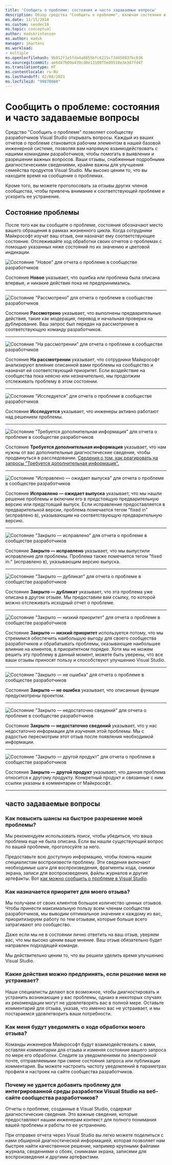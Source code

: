 ```yaml
---
title: 'Сообщить о проблеме: состояния и часто задаваемые вопросы'
description: Обзор средства "Сообщить о проблеме", включая состояния и определения проблем
ms.date: 11/15/2018
ms.custom: seodec18
ms.topic: conceptual
author: madskristensen
ms.author: madsk
manager: jmartens
ms.workload:
- multiple
ms.openlocfilehash: 9b012f1e5fda4a8855bfc6215cf3d458037bc036
ms.sourcegitcommit: ae6d47b09a439cd0e13180f5e89510e3e347fd47
ms.translationtype: HT
ms.contentlocale: ru-RU
ms.lasthandoff: 02/08/2021
ms.locfileid: "99878660"
---
```

# <a name="report-a-problem-states-and-faq"></a>Сообщить о проблеме: состояния и часто задаваемые вопросы

Средство "Сообщить о проблеме" позволяет сообществу разработчиков Visual Studio открывать вопросы. Каждый из ваших отчетов о проблеме становится рабочим элементом в нашей базовой инженерной системе, позволяя вам напрямую взаимодействовать с нашими командами разработчиков, чтобы помогать в выявлении и разрешении важных вопросов. Ваши отзывы, снабженные подробными диагностическими сведениями, крайне важны для улучшения семейства продуктов Visual Studio. Мы высоко ценим то, что вы находите время на сообщение о проблемах.

Кроме того, вы можете проголосовать за отзывы других членов сообщества, чтобы привлечь внимание к соответствующей проблеме и ускорить ее устранение.

## <a name="problem-status"></a>Состояние проблемы

После того как вы сообщите о проблеме, состояния обозначают место вашего обращения в рамках жизненного цикла. Когда сотрудники Майкрософт изучат ваш отзыв, они назначат ему соответствующее состояние.  Отслеживайте ход обработки своих отчетов о проблемах с помощью указанных ниже состояний по их значению и цветовой индикации.

![Состояние "Новое" для отчета о проблеме в сообществе разработчиков](../ide/media/ProblemStates/New.jpg)

Состояние **Новое** указывает, что ошибка или проблема была описана впервые, и никакие действия пока не предпринимались.

- - -

![Состояние "Рассмотрено" для отчета о проблеме в сообществе разработчиков](../ide/media/ProblemStates/Triaged.jpg)

Состояние **Рассмотрено** указывает, что выполнены предварительные действия, такие как модерация, перевод и начальная проверка на дублирование. Ваш запрос был передан на рассмотрение в соответствующую команду разработчиков.

- - -

![Состояние "На рассмотрении" для отчета о проблеме в сообществе разработчиков](../ide/media/ProblemStates/UnderConsideration.jpg)

Состояние **На рассмотрении** указывает, что сотрудники Майкрософт анализируют влияние описанной вами проблемы на сообщество и назначат ей соответствующий приоритет. Если воздействие на сообщества пока неясно или незначительно, мы продолжим отслеживать проблему в этом состоянии.

- - -

![Состояние "Исследуется" для отчета о проблеме в сообществе разработчиков](../ide/media/ProblemStates/UnderInvestigation.jpg)

Состояние **Исследуется** указывает, что инженеры активно работают над решением проблемы.

- - -

![Состояние "Требуется дополнительная информация" для отчета о проблеме в сообществе разработчиков](../ide/media/ProblemStates/NeedMoreInfo.jpg)

Состояние **Требуется дополнительная информация** указывает, что нам нужны от вас дополнительные диагностические сведения, чтобы продвинуться в расследовании.  [Сведения о том, как реагировать на запросы "Требуется дополнительная информация".](./how-to-report-a-problem-with-visual-studio.md#when-further-information-is-needed)

- - -

![Состояние "Исправлено — ожидает выпуска" для отчета о проблеме в сообществе разработчиков](../ide/media/ProblemStates/FixedPendingRelease.jpg)

Состояние **Исправлено — ожидает выпуска** указывает, что мы нашли решение проблемы и включим его в предстоящую предварительную версию или предстоящий выпуск.  Если исправление предоставляется в предварительной версии, проблема помечается тегом "fixed in" (исправлено в), указывающим на соответствующую предварительную версию.

- - -

![Состояние "Закрыто — исправлено" для отчета о проблеме в сообществе разработчиков](../ide/media/ProblemStates/ClosedFixed.jpg)

Состояние **Закрыто — исправлено** указывает, что мы выпустили исправление для проблемы. Проблема также помечается тегом "fixed in:" (исправлено в), указывающим версию выпуска.

- - -

![Состояние "Закрыто — дубликат" для отчета о проблеме в сообществе разработчиков](../ide/media/ProblemStates/ClosedDuplicate.jpg)

Состояние **Закрыто — дубликат** указывает, что эта проблема уже описана в другом отзыве. Мы предоставим вам ссылку, по которой можно отслеживать исходный отчет о проблеме.

- - -

![Состояние "Закрыто — низкий приоритет" для отчета о проблеме в сообществе разработчиков](../ide/media/ProblemStates/ClosedLowerPriority.jpg)

Состояние **Закрыто — низкий приоритет** используется потому, что мы стремимся обеспечить наибольшую выгоду для своего сообщества разработчиков и обрабатывать проблемы, оказывающие наибольшее влияние на клиентов, в приоритетном порядке. Хотя мы не можем решить эту проблему в данный момент, можете быть уверены, что все ваши отзывы приносят пользу и способствуют улучшению Visual Studio.

- - -

![Состояние "Закрыто — не ошибка" для отчета о проблеме в сообществе разработчиков](../ide/media/ProblemStates/ClosedNotABug.jpg)

Состояние **Закрыто — не ошибка** указывает, что описанные функции предусмотрены проектом.

- - -

![Состояние "Закрыто — недостаточно сведений" для отчета о проблеме в сообществе разработчиков](../ide/media/ProblemStates/ClosedNotEnoughInfo.jpg)

Состояние **Закрыто — недостаточно сведений** указывает, что у нас недостаточно информации для изучения этой проблемы. Мы с радостью пересмотрим этот отзыв после появления необходимой информации.

- - -

![Состояние "Закрыто — другой продукт" для отчета о проблеме в сообществе разработчиков](../ide/media/ProblemStates/ClosedOtherProduct.jpg)

Состояние **Закрыто — другой продукт** указывает, что данная проблема относится к другому продукту. Конкретный продукт и связанные с ним ссылки указаны в комментарии от Майкрософт.

- - -

## <a name="faq"></a>часто задаваемые вопросы

### <a name="how-can-i-increase-the-chance-of-my-problem-getting-resolved-quickly"></a>Как повысить шансы на быстрое разрешение моей проблемы?

Мы рекомендуем использовать поиск, чтобы убедиться, что ваша проблема еще не была описана. Если вы нашли существующий вопрос по вашей проблеме, проголосуйте за него.

Предоставьте всю доступную информацию, чтобы помочь нашим специалистам воспроизвести проблему.  Эти сведения включают необходимые шаги для воспроизведения, фрагменты кода, снимки экрана, записи для воспроизведения, файлы журналов и другие артефакты.  Вот [как можно сообщить о проблеме в Visual Studio](./how-to-report-a-problem-with-visual-studio.md).

### <a name="how-is-my-feedback-prioritized"></a>Как назначается приоритет для моего отзыва?

Мы получаем от своих клиентов большое количество ценных отзывов. Чтобы принести максимальную пользу всем членам сообщества разработчиков, мы выводим оптимальное значение к каждому из вас, приоритизируем работу по тем отзывам, которые больше всего затрагивают это сообщество.

Даже если мы не в состоянии лично ответить на ваш отзыв, уверяем вас, что мы высоко ценим ваше мнение. Ваш отзыв обязательно будет направлен подходящей команде.

Мы действительно ценим то, что вы решили уделить время улучшению Visual Studio.

### <a name="what-actions-can-i-take-if-im-not-satisfied-with-the-resolution"></a>Какие действия можно предпринять, если решение меня не устраивает?

Наши специалисты делают все возможное, чтобы диагностировать и устранить возникающие у вас проблемы, однако в некоторых случаях их рекомендации могут не удовлетворять вас в полной мере. Оставьте комментарий для отзыва, указав, что именно вас не устраивает, и мы постараемся удовлетворить ваши потребности.

### <a name="how-will-i-get-notified-of-progress-on-my-feedback"></a>Как меня будут уведомлять о ходе обработки моего отзыва?

Команды инженеров Майкрософт будут взаимодействовать с вами, оставляя комментарии для отзыва и изменяя состояние вашего запроса по мере его обработки. Следите за уведомлениями по электронной почте, отправляемыми при смене состояния запроса или публикации комментария.  Вы можете настроить частоту уведомлений в параметрах профиля и настроек на сайте сообщества разработчиков.

### <a name="why-cant-i-add-a-problem-for-visual-studio-ide-on-the-developer-community-website"></a>Почему не удается добавить проблему для интегрированной среды разработки Visual Studio на веб-сайте сообщества разработчиков?

Отчеты о проблеме, созданные в Visual Studio, содержат диагностические сведения. Это важные сведения, которые предоставляют нашим инженерам контекст для полного понимания вашей проблемы и работы по ее устранению.

При отправке отчета через Visual Studio вы легко можете поделиться с нами обширной диагностической информацией, которая позволяет нам быстрее найти качественное решение, например крупными файлами журнала, сведениями о сбоях, снимками экрана, записями для воспроизведения и другими артефактами.

